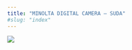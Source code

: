 ```yaml
---
title: "MINOLTA DIGITAL CAMERA – SUDA"
#slug: "index"
---
```


[![](/wp-content/PICT2262-300x225.jpg)](/wp-content/PICT2262.jpg)